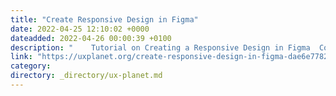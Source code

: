 ```yaml
---
title: "Create Responsive Design in Figma"
date: 2022-04-25 12:10:02 +0000
dateadded: 2022-04-26 00:00:39 +0100
description: "    Tutorial on Creating a Responsive Design in Figma  Continue reading on UX Planet »  "
link: "https://uxplanet.org/create-responsive-design-in-figma-dae6e7782a00?source=rss----819cc2aaeee0---4"
category:
directory: _directory/ux-planet.md
---
```

